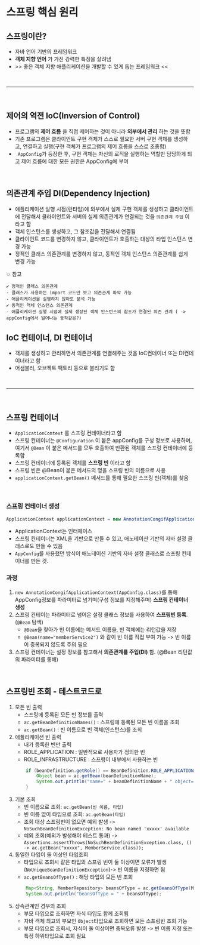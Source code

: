 # 스프링 핵심 원리

## 스프링이란?
- 자바 언어 기반의 프레임워크
-  __객체 지향 언어__ 가 가진 강력한 특징을 살려냄
- \>> 좋은 객체 지향 애플리케이션을 개발할 수 있게 돕는 프레임워크 <<

<br>
<hr>
<br>

## 제어의 역전 IoC(Inversion of Control)
- 프로그램의 __제어 흐름__ 을 직접 제어하는 것이 아니라 __외부에서 관리__ 하는 것을 뜻함
- 기존 프로그램은 클라이언트 구현 객체가 스스로 필요한 서버 구현 객체를 생성하고, 연결하고 실행(구현 객체가 프로그램의 제어 흐름을 스스로 조종함)
- ``` AppConfig```가 등장한 후, 구현 객체는 자신의 로직을 실행하는 역할만 담당하게 되고 제어 흐름에 대한 모든 권한은 AppConfig에 부여

<br>

## 의존관계 주입 DI(Dependency Injection)
- 애플리케이션 실행 시점(런타임)에 외부에서 실제 구현 객체를 생성하고 클라이언트에 전달해서 클라이언트와 서버의 실제 의존관계가 연결되는 것을 ``의존관계 주입`` 이라고 함
- 객체 인스턴스를 생성하고, 그 참조값을 전달해서 연결됨
- 클라이언트 코드를 변경하지 않고, 클라이언트가 호출하는 대상의 타입 인스턴스 변경 가능
- 정적인 클래스 의존관계를 변경하지 않고, 동적인 객체 인스턴스 의존관계를 쉽게 변경 가능

💥 참고    

    ✔ 정적인 클래스 의존관계   
    - 클래스가 사용하는 import 코드만 보고 의존관계 파악 가능   
    - 애플리케이션을 실행하지 않아도 분석 가능   
    ✔ 동적인 객체 인스턴스 의존관계   
    - 애플리케이션 실행 시점에 실제 생성된 객체 인스턴스의 참조가 연결된 의존 관계 ( -> appConfig에서 일어나는 동작같은?)   
 

## IoC 컨테이너, DI 컨테이너
- 객체를 생성하고 관리하면서 의존관계를 연결해주는 것을 IoC컨테이너 또는 DI컨테이너라고 함
- 어샘블러, 오브젝트 팩토리 등으로 불리기도 함

<br>
<hr>
<br>

## 스프링 컨테이너
- ```ApplicationContext``` 를 스프링 컨테이너라고 함
- 스프링 컨테이너는 ```@Configuration``` 이 붙은 appConfig를 구성 정보로 사용하며, 여기서 ```@Bean``` 이 붙은 메서드를 모두 호출하여 반환된 객체를 스프링 컨테이너에 등록함
- 스프링 컨테이너에 등록된 객체를 __스프링 빈__ 이라고 함
- 스프링 빈은 @Bean이 붙은 메서드의 명을 스프링 빈의 이름으로 사용
- ```applicationContext.getBean()``` 메서드를 통해 필요한 스프링 빈(객체)를 찾음

<br>

### 스프링 컨테이너 생성
``` java
ApplicationContext applicationContext = new AnnotationCongifApplicationContext(AppConfig.class);
```
- ApplicationContext는 인터페이스
- 스프링 컨테이너는 XML을 기반으로 만들 수 있고, 애노테이션 기반의 자바 설정 클래스로도 만들 수 있음
- ```AppConfig```를 사용했던 방식이 애노테이션 기반의 자바 설정 클래스로 스프링 컨데이너를 만든 것.

### 과정
1. ```new AnnotationCongifApplicationContext(AppConfig.class)```를 통해 AppConfig정보를 파라미터로 넘기며(구성 정보를 지정해주며) __스프링 컨테이너 생성__
2. 스프링 컨테이는 파라미터로 넘어온 설정 클래스 정보를 사용하여 __스프링빈 등록__.  (```@Bean``` 탐색)
    - ```@Bean```을 찾아가 빈 이름에는 메서드 이름을, 빈 객체에는 리턴값을 저장
    - ```@Bean(name="memberService2")``` 와 같이 빈 이름 직접 부여 가능 -> 빈 이름이 중복되지 않도록 주의 필요
3. 스프링 컨테이너는 설정 정보를 참고해서 __의존관계를 주입(DI)__ 함. (@Bean 리턴값의 파라미터를 통해)

<br>

## 스프링빈 조회 - 테스트코드로
1. 모든 빈 출력
    - 스프링에 등록된 모든 빈 정보를 출력
    - ```ac.getBeanDefinitionNames()``` : 스프링에 등록된 모든 빈 이름을 조회
    - ```ac.getBean()``` : 빈 이름으로 빈 객체(인스턴스)를 조회
2. 애플리케이션 빈 출력
    - 내가 등록한 빈만 출력
    - ROLE_APPLICATION : 일반적으로 사용자가 정의한 빈
    - ROLE_INFRASTRUCTURE : 스프링이 내부에서 사용하는 빈
    ``` java
        if (beanDefinition.getRole() == BeanDefinition.ROLE_APPLICATION) { 
            Object bean = ac.getBean(beanDefinitionName);
            System.out.println("name=" + beanDefinitionName + " object=" +bean);
        }
    ```
3. 기본 조회
    - 빈 이름으로 조회: ```ac.getBean(빈 이름, 타입)```
    - 빈 이름 없이 타입으로 조회: ```ac.getBean(타입)```
    - 조회 대상 스프링빈이 없으면 예외 발생 -> ```NoSuchBeanDefinitionException: No bean named 'xxxxx' available```
    - 예외 조회(예외가 발생해야 테스트 통과) -> ```Assertions.assertThrows(NoSuchBeanDefinitionException.class, () -> ac.getBean("xxxxx", MemberService.class));```   
4. 동일한 타입이 둘 이상인 타입조회
    - 타입으로 조회시 같은 타입의 스프링 빈이 둘 이상이면 오류가 발생 (```NoUniqueBeanDefinitionException```)-> 빈 이름을 지정하면 됨
    - ```ac.getBeansOfType()``` : 해당 타입의 모든 빈 조회
    ```java
        Map<String, MemberRepository> beansOfType = ac.getBeansOfType(MemberRepository.class);
        System.out.println("beansOfType = " + beansOfType);
    ```
5. 상속관계인 경우의 조회
    - 부모 타입으로 조회하면 자식 타입도 함께 조회됨
    - 자바 객체 최고의 부모인 ```Object```타입으로 조회하면 모든 스프링빈 조회 가능
    - 부모 타입으로 조회시, 자식이 둘 이상이면 중복오류 발생 -> 빈 이름 지정 또는 특정 하위타입으로 조회 필요

